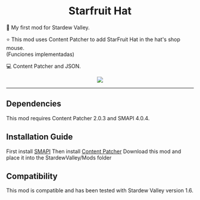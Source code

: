 <h1 align="center"> Starfruit Hat </h1>

:pushpin: My first mod for Stardew Valley. <br>

:star: This mod uses Content Patcher to add StarFruit Hat in the hat's shop mouse. <br>  (Funciones implementadas)

:computer: Content Patcher and JSON. <br> 

<p align="center"><img src="https://img.shields.io/badge/STATUS-TERMINADO-green"></p> 

---

## Dependencies
This mod requires Content Patcher 2.0.3 and SMAPI 4.0.4.


## Installation Guide
First install [SMAPI](https://smapi.io/)
Then install [Content Patcher](https://www.nexusmods.com/stardewvalley/mods/1915)
Download this mod and place it into the StardewValley/Mods folder


## Compatibility
This mod is compatible and has been tested with Stardew Valley version 1.6.
